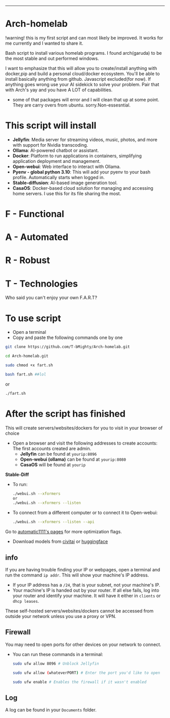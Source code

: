 
---

# Arch-homelab
!warning! this is my first script and can most likely be improved. It works for me currently and I wanted to share it.

Bash script to install various homelab programs. I found arch(garuda) to be the most stable and out performed windows.

I want to emphasize that this will allow you to create/install anything with docker,pip and build a personal cloud/docker ecosystem. You'll be able to install basically anything from github.
Javascript excluded(for now). If anything goes wrong use your AI sidekick to solve your problem. Pair that with Arch's yay and you have A LOT of capabilities. 

- some of that packages will error and I will clean that up at some point. They are carry overs from ubuntu. sorry.Non-essesntial.

# This script will install 
- **Jellyfin**: Media server for streaming videos, music, photos, and more with support for Nvidia transcoding.
- **Ollama**: AI-powered chatbot or assistant.
- **Docker**: Platform to run applications in containers, simplifying application deployment and management.
- **Open-webui**: Web interface to interact with Ollama.
- **Pyenv - global python 3.10**: This will add your pyenv to your bash profile. Automatically starts when logged in.
- **Stable-diffusion**: AI-based image generation tool. 
- **CasaOS**: Docker-based cloud solution for managing and accessing home servers. I use this for its file sharing the most.

# F - Functional
# A - Automated
# R - Robust
# T - Technologies

Who said you can't enjoy your own F.A.R.T?


# To use script

- Open a terminal
- Copy and paste the following commands one by one

```bash
git clone https://github.com/T-bMighty/Arch-homelab.git
```
```bash
cd Arch-homelab.git
```
```bash
sudo chmod +x fart.sh
```
```bash
bash fart.sh ##lol
```

or

```bash
./fart.sh
```

# After the script has finished 
This will create servers/websites/dockers for you to visit in your browser of choice

- Open a browser and visit the following addresses to create accounts: The first accounts created are admin.
  - **Jellyfin** can be found at `yourip:8096`
  - **Open-webui (ollama)** can be found at `yourip:8080 `
  - **CasaOS** will be found at `yourip`

**Stable-Diff**
- To run:
  ```bash
  ./webui.sh --xformers 
  or
  ./webui.sh --xformers --listen
  ```
- To connect from a different computer or to connect it to Open-webui:
  ```bash
  ./webui.sh --xformers --listen --api
  ```

Go to [automatic1111's pages](https://github.com/ModelTCG/stable-diffusion-webui/wiki/Optimization) for more optimization flags.

- Download models from [civitai](https://civitai.com/) or [huggingface](https://huggingface.co/models)

## info 
If you are having trouble finding your IP or webpages, open a terminal and run the command `ip addr`. This will show your machine's IP address.

- If your IP address has a `/24`, that is your subnet, not your machine's IP.
- Your machine's IP is handed out by your router. If all else fails, log into your router and identify your machine. It will have it either in `clients` or `dhcp leases`.

These self-hosted servers/websites/dockers cannot be accessed from outside your network unless you use a proxy or VPN.

## Firewall
You may need to open ports for other devices on your network to connect.

- You can run these commands in a terminal:
  ```bash
  sudo ufw allow 8096 # Unblock Jellyfin
  ```
  ```bash
  sudo ufw allow (whateverPORT) # Enter the port you'd like to open
  ```
  ```bash
  sudo ufw enable # Enables the firewall if it wasn't enabled
  ```

## Log
A log can be found in your `Documents` folder.
